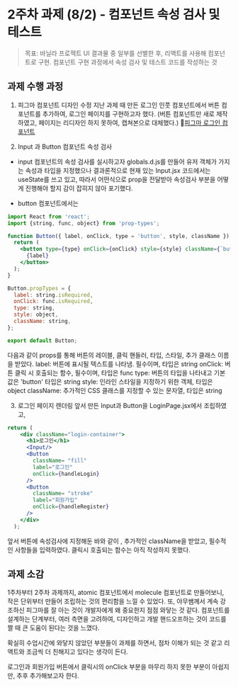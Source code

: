 # 2주차 과제 (8/2)  - 컴포넌트 속성 검사 및 테스트
> 목표: 바닐라 프로젝트 UI 결과물 중 일부를 선별한 후, 리액트를 사용해 컴포넌트로 구현.
컴포넌트 구현 과정에서 속성 검사 및 테스트 코드를 작성하는 것
## 과제 수행 과정
1. 피그마 컴포넌트 디자인 수정
지난 과제 때 만든 로그인 인풋 컴포넌트에서 버튼 컴포넌트를 추가하여, 로그인 페이지를 구현하고자 했다. (버튼 컴포넌트만 새로 제작하였고, 페이지는 리디자인 하지 못하여, 캡쳐본으로 대체했다.)
📌[피그마 로그인 컴포넌트](https://www.figma.com/design/MFBD9zptk1WMgAAN1xXQfH/%EB%A1%9C%EA%B7%B8%EC%9D%B8-%EC%BB%B4%ED%8F%AC%EB%84%8C%ED%8A%B8-%EB%94%94%EC%9E%90%EC%9D%B8?node-id=0-1&t=y9nHUvDbjjIhvhtR-1)

2. Input 과 Button 컴포넌트 속성 검사 
- input 컴포넌트의 속성 검사를 실시하고자 globals.d.js를 만들어 유저 객체가 가지는 속성과 타입을 지정했으나 결과론적으로 현재 있는 Input.jsx 코드에서는 useState를 쓰고 있고, 따라서 어떤식으로 prop을 전달받아 속성검사 부분을 어떻게 진행해야 할지 감이 잡히지 않아 포기했다. 

- button 컴포넌트에서는 
```jsx
import React from 'react';
import {string, func, object} from 'prop-types';

function Button({ label, onClick, type = 'button', style, className }) {
  return (
    <button type={type} onClick={onClick} style={style} className={`button ${className}`}>
      {label}
    </button>
  );
}

Button.propTypes = {
  label: string.isRequired,
  onClick: func.isRequired,
  type: string,
  style: object,
  className: string,
};

export default Button;
```
다음과 같이 props를 통해 버튼의 레이블, 클릭 핸들러, 타입, 스타일, 추가 클래스 이름을 받았다. 
label: 버튼에 표시될 텍스트를 나타냄. 필수이며, 타입은 string
onClick: 버튼 클릭 시 호출되는 함수, 필수이며, 타입은 func
type: 버튼의 타입을 나타내고 기본값은 'button' 타입은 string
style: 인라인 스타일을 지정하기 위한 객체, 타입은 object
className: 추가적인 CSS 클래스를 지정할 수 있는 문자열,  타입은 string

3. 로그인 페이지 렌더링
앞서 만든 Input과 Button을 LoginPage.jsx에서 조립하였고, 
```jsx
return (
    <div className="login-container">
      <h1>로그인</h1>
      <Input/>
      <Button 
        className= "fill"
        label="로그인" 
        onClick={handleLogin} 
      />
      <Button 
        className= "stroke"
        label="회원가입" 
        onClick={handleRegister} 
      />
    </div>
  );
```
앞서 버튼에 속성검사에 지정해둔 바와 같이 , 추가적인 className을 받았고, 필수적인 사항들을 입력하였다. 클릭시 호출되는 함수는 아직 작성하지 못했다. 


## 과제 소감
1주차부터 2주차 과제까지, atomic 컴포넌트에서 molecule 컴포넌트로 만들어보니, 작은 단위부터 만들어 조립하는 것의 편리함을 느낄 수 있었다. 또, 야무쌤께서 계속 강조하신 피그마를 잘 아는 것이 개발자에게 왜 중요한지 점점 와닿는 것 같다. 컴포넌트를 설계하는 단계부터, 여러 측면을 고려하여, 디자인하고 개발 핸드오프하는 것이 코드를 짤 때 큰 도움이 된다는 것을 느꼈다. 

확실히 수업시간에 와닿지 않았던 부분들이 과제를 하면서, 점차 이해가 되는 것 같고 리액트와 조금씩 더 친해지고 있다는 생각이 든다. 

로그인과 회원가입 버튼에서 클릭시의 onClick 부분을 마무리 하지 못한 부분이 아쉽지만, 추후 추가해보고자 한다. 









